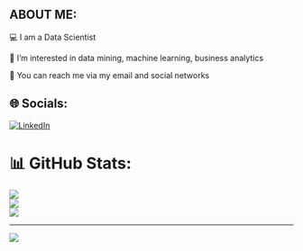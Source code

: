 ## ABOUT ME:

💻 I am a Data Scientist 

👀 I’m interested in data mining, machine learning, business analytics

📩 You can reach me via my email and social networks


## 🌐 Socials:
[![LinkedIn](https://img.shields.io/badge/LinkedIn-%230077B5.svg?logo=linkedin&logoColor=white)](https://linkedin.com/in/in/mimamverdiyev) 
# 📊 GitHub Stats:
![](https://github-readme-stats.vercel.app/api?username=mimamverdiyev&theme=dark&hide_border=false&include_all_commits=true&count_private=true)<br/>
![](https://github-readme-streak-stats.herokuapp.com/?user=mimamverdiyev&theme=dark&hide_border=false)<br/>
![](https://github-readme-stats.vercel.app/api/top-langs/?username=mimamverdiyev&theme=dark&hide_border=false&include_all_commits=true&count_private=true&layout=compact)

---
[![](https://visitcount.itsvg.in/api?id=mimamverdiyev&icon=0&color=0)](https://visitcount.itsvg.in)

<!-- Proudly created with GPRM ( https://gprm.itsvg.in ) -->
